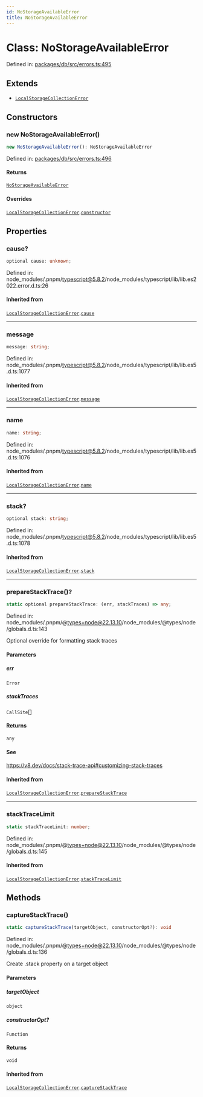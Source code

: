 ```yaml
---
id: NoStorageAvailableError
title: NoStorageAvailableError
---
```


<!-- DO NOT EDIT: this page is autogenerated from the type comments -->

# Class: NoStorageAvailableError

Defined in: [packages/db/src/errors.ts:495](https://github.com/TanStack/db/blob/main/packages/db/src/errors.ts#L495)

## Extends

- [`LocalStorageCollectionError`](../localstoragecollectionerror.md)

## Constructors

### new NoStorageAvailableError()

```ts
new NoStorageAvailableError(): NoStorageAvailableError
```

Defined in: [packages/db/src/errors.ts:496](https://github.com/TanStack/db/blob/main/packages/db/src/errors.ts#L496)

#### Returns

[`NoStorageAvailableError`](../nostorageavailableerror.md)

#### Overrides

[`LocalStorageCollectionError`](../localstoragecollectionerror.md).[`constructor`](../LocalStorageCollectionError.md#constructors)

## Properties

### cause?

```ts
optional cause: unknown;
```

Defined in: node\_modules/.pnpm/typescript@5.8.2/node\_modules/typescript/lib/lib.es2022.error.d.ts:26

#### Inherited from

[`LocalStorageCollectionError`](../localstoragecollectionerror.md).[`cause`](../LocalStorageCollectionError.md#cause)

***

### message

```ts
message: string;
```

Defined in: node\_modules/.pnpm/typescript@5.8.2/node\_modules/typescript/lib/lib.es5.d.ts:1077

#### Inherited from

[`LocalStorageCollectionError`](../localstoragecollectionerror.md).[`message`](../LocalStorageCollectionError.md#message-1)

***

### name

```ts
name: string;
```

Defined in: node\_modules/.pnpm/typescript@5.8.2/node\_modules/typescript/lib/lib.es5.d.ts:1076

#### Inherited from

[`LocalStorageCollectionError`](../localstoragecollectionerror.md).[`name`](../LocalStorageCollectionError.md#name)

***

### stack?

```ts
optional stack: string;
```

Defined in: node\_modules/.pnpm/typescript@5.8.2/node\_modules/typescript/lib/lib.es5.d.ts:1078

#### Inherited from

[`LocalStorageCollectionError`](../localstoragecollectionerror.md).[`stack`](../LocalStorageCollectionError.md#stack)

***

### prepareStackTrace()?

```ts
static optional prepareStackTrace: (err, stackTraces) => any;
```

Defined in: node\_modules/.pnpm/@types+node@22.13.10/node\_modules/@types/node/globals.d.ts:143

Optional override for formatting stack traces

#### Parameters

##### err

`Error`

##### stackTraces

`CallSite`[]

#### Returns

`any`

#### See

https://v8.dev/docs/stack-trace-api#customizing-stack-traces

#### Inherited from

[`LocalStorageCollectionError`](../localstoragecollectionerror.md).[`prepareStackTrace`](../LocalStorageCollectionError.md#preparestacktrace)

***

### stackTraceLimit

```ts
static stackTraceLimit: number;
```

Defined in: node\_modules/.pnpm/@types+node@22.13.10/node\_modules/@types/node/globals.d.ts:145

#### Inherited from

[`LocalStorageCollectionError`](../localstoragecollectionerror.md).[`stackTraceLimit`](../LocalStorageCollectionError.md#stacktracelimit)

## Methods

### captureStackTrace()

```ts
static captureStackTrace(targetObject, constructorOpt?): void
```

Defined in: node\_modules/.pnpm/@types+node@22.13.10/node\_modules/@types/node/globals.d.ts:136

Create .stack property on a target object

#### Parameters

##### targetObject

`object`

##### constructorOpt?

`Function`

#### Returns

`void`

#### Inherited from

[`LocalStorageCollectionError`](../localstoragecollectionerror.md).[`captureStackTrace`](../LocalStorageCollectionError.md#capturestacktrace)
